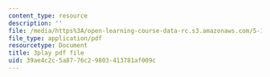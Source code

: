```yaml
---
content_type: resource
description: ''
file: /media/https%3A/open-learning-course-data-rc.s3.amazonaws.com/5-111-principles-of-chemical-science-fall-2008/39ae4c2c5a8776c29803413781af009c_5qTCy2wTL_s.pdf
file_type: application/pdf
resourcetype: Document
title: 3play pdf file
uid: 39ae4c2c-5a87-76c2-9803-413781af009c
---
```

